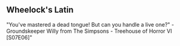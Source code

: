 ## Wheelock's Latin

"You've mastered a dead tongue! But can you handle a live one?" - Groundskeeper Willy
from The Simpsons - Treehouse of Horror VI [S07E06]"